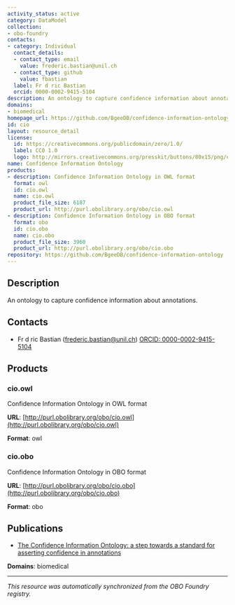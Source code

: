 ```yaml
---
activity_status: active
category: DataModel
collection:
- obo-foundry
contacts:
- category: Individual
  contact_details:
  - contact_type: email
    value: frederic.bastian@unil.ch
  - contact_type: github
    value: fbastian
  label: Fr d ric Bastian
  orcid: 0000-0002-9415-5104
description: An ontology to capture confidence information about annotations.
domains:
- biomedical
homepage_url: https://github.com/BgeeDB/confidence-information-ontology
id: cio
layout: resource_detail
license:
  id: https://creativecommons.org/publicdomain/zero/1.0/
  label: CC0 1.0
  logo: http://mirrors.creativecommons.org/presskit/buttons/80x15/png/cc-zero.png
name: Confidence Information Ontology
products:
- description: Confidence Information Ontology in OWL format
  format: owl
  id: cio.owl
  name: cio.owl
  product_file_size: 6187
  product_url: http://purl.obolibrary.org/obo/cio.owl
- description: Confidence Information Ontology in OBO format
  format: obo
  id: cio.obo
  name: cio.obo
  product_file_size: 3960
  product_url: http://purl.obolibrary.org/obo/cio.obo
repository: https://github.com/BgeeDB/confidence-information-ontology
---
```

## Description

An ontology to capture confidence information about annotations.

## Contacts

- Fr d ric Bastian (frederic.bastian@unil.ch) [ORCID: 0000-0002-9415-5104](https://orcid.org/0000-0002-9415-5104)

## Products

### cio.owl

Confidence Information Ontology in OWL format

**URL**: [http://purl.obolibrary.org/obo/cio.owl](http://purl.obolibrary.org/obo/cio.owl)

**Format**: owl

### cio.obo

Confidence Information Ontology in OBO format

**URL**: [http://purl.obolibrary.org/obo/cio.obo](http://purl.obolibrary.org/obo/cio.obo)

**Format**: obo

## Publications

- [The Confidence Information Ontology: a step towards a standard for asserting confidence in annotations](https://www.ncbi.nlm.nih.gov/pubmed/25957950)

**Domains**: biomedical

---

*This resource was automatically synchronized from the OBO Foundry registry.*
